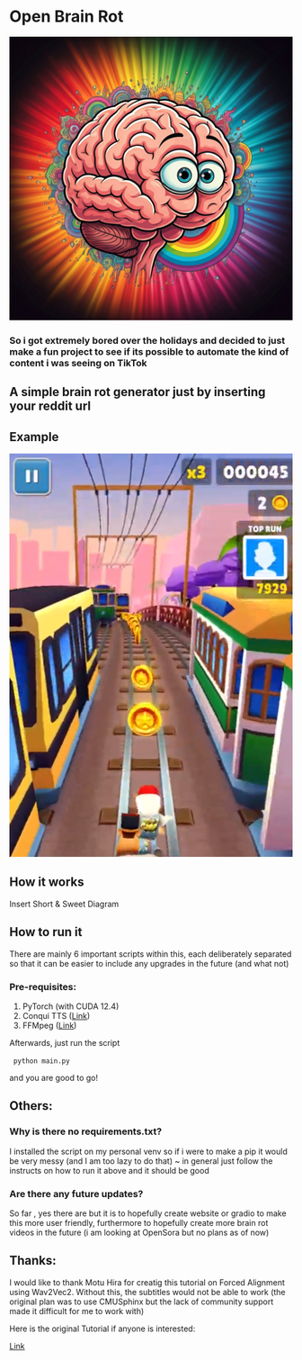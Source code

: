 # Open Brain Rot 
![Logo](images/logo.jpg)

### So i got extremely bored over the holidays and decided to just make a fun project to see if its possible to automate the kind of content i was seeing on TikTok

## A simple brain rot generator just by inserting your reddit url

## Example
[![Watch the video](images/thumbnail.png)](https://youtube.com/shorts/CRhbay8YvBg)


## How it works 
Insert Short & Sweet Diagram 

## How to run it
There are mainly 6 important scripts within this, each deliberately separated so that it can be easier to include any upgrades in the future (and what not)

### Pre-requisites:
1. PyTorch (with CUDA 12.4)
2. Conqui TTS ([Link](https://github.com/coqui-ai/TTS))
3. FFMpeg ([Link](https://www.ffmpeg.org/))

Afterwards, just run the script 

``` python main.py```

and you are good to go!

## Others:
### Why is there no requirements.txt? 
I installed the script on my personal venv so if i were to make a pip it would be very messy (and I am too lazy to do that)  ~ in general just follow the instructs on how to run it above and it should be good

### Are there any future updates?
So far , yes there are but it is to hopefully create website or gradio to make this more user friendly, furthermore to hopefully create more brain rot videos in the future (i am looking at OpenSora but no plans as of now)


## Thanks:
I would like to thank Motu Hira for creatig this tutorial on Forced Alignment using Wav2Vec2. Without this, the subtitles would not be able to work (the original plan was to use CMUSphinx but the lack of community support made it difficult for me to work with)

Here is the original Tutorial if anyone is interested: 

[Link](https://pytorch.org/audio/main/tutorials/forced_alignment_tutorial.html)